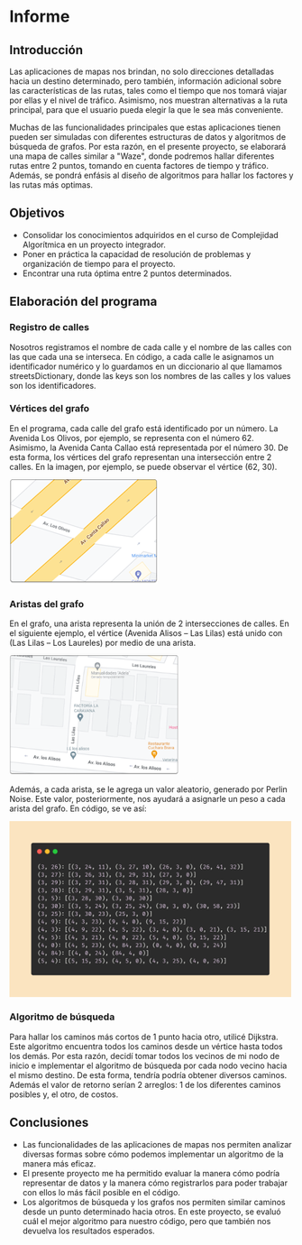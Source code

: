 # **Informe** 
## **Introducción**
Las aplicaciones de mapas nos brindan, no solo direcciones detalladas hacia un destino determinado, pero también, información adicional sobre las características de las rutas, tales como el tiempo que nos tomará viajar por ellas y  el nivel de tráfico. Asimismo, nos muestran alternativas a la ruta principal, para que el usuario pueda elegir la que le sea más conveniente. 

Muchas de las funcionalidades principales que estas aplicaciones tienen pueden ser simuladas con diferentes estructuras de datos y algoritmos de búsqueda de grafos. Por esta razón, en el presente proyecto, se elaborará una mapa de calles similar a "Waze", donde podremos hallar diferentes rutas entre 2 puntos, tomando en cuenta factores de tiempo y tráfico. Además, se pondrá enfásis al diseño de algoritmos para hallar los factores y las rutas más optimas. 

## **Objetivos**
- Consolidar los conocimientos adquiridos en el curso de Complejidad Algorítmica en un proyecto integrador.
- Poner en práctica la capacidad de resolución de problemas y organización de tiempo para el proyecto.
- Encontrar una ruta óptima entre 2 puntos determinados.

## **Elaboración del programa**

### **Registro de calles**
Nosotros registramos el nombre de cada calle y el nombre de las calles con las que cada una se interseca. En código, a cada calle le asignamos un identificador numérico y lo guardamos en un diccionario al que llamamos streetsDictionary, donde las keys son los nombres de las calles y los values son los identificadores.

### **Vértices del grafo**
En el programa, cada calle del grafo está identificado por un número. La Avenida Los Olivos, por ejemplo, se representa con el número 62. Asimismo, la Avenida Canta Callao está representada por el número 30. De esta forma, los vértices del grafo representan una intersección entre 2 calles. En la imagen, por ejemplo, se puede observar el vértice (62, 30).

![alt text](imgs/interseccion.png)

### **Aristas del grafo**
En el grafo, una arista representa la unión de 2 intersecciones de calles. En el siguiente ejemplo, el vértice (Avenida Alisos – Las Lilas) está unido con (Las Lilas – Los Laureles) por medio de una arista.

<img src="imgs/aristas.png" width="300"/>

Además, a cada arista, se le agrega un valor aleatorio, generado por Perlin Noise. Este valor, posteriormente, nos ayudará a asignarle un peso a cada arista del grafo. En código, se ve así: 

<img src="imgs/graphRandValues.png" width="500"/>

### **Algoritmo de búsqueda**
Para hallar los caminos más cortos de 1 punto hacia otro, utilicé Dijkstra. Este algoritmo encuentra todos los caminos desde un vértice hasta todos los demás. Por esta razón, decidí tomar todos los vecinos de mi nodo de inicio e implementar el algoritmo de búsqueda por cada nodo vecino hacia el mismo destino. De esta forma, tendría podría obtener diversos caminos. Además el valor de retorno serían 2 arreglos: 1 de los diferentes caminos posibles y, el otro, de costos.

## **Conclusiones**
- Las funcionalidades de las aplicaciones de mapas nos permiten analizar diversas formas sobre cómo podemos implementar un algoritmo de la manera más eficaz.
- El presente proyecto me ha permitido evaluar la manera cómo podría representar de datos y la manera cómo registrarlos para poder trabajar con ellos lo más fácil posible en el código.
- Los algoritmos de búsqueda y los grafos nos permiten similar caminos desde un punto determinado hacia otros. En este proyecto, se evaluó cuál el mejor algoritmo para nuestro código, pero que también nos devuelva los resultados esperados.
